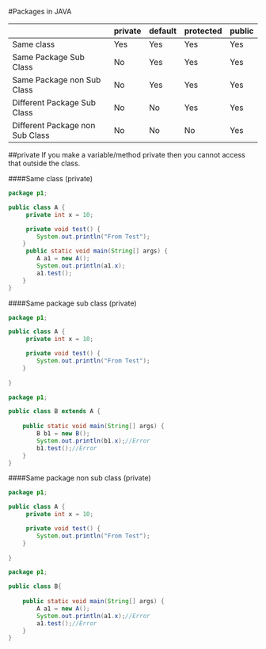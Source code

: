 
#Packages in JAVA

|                                 |  private |  default  | protected |  public  |
|---------------------------------|----------|-----------|-----------|----------|                      
|Same class                       |   Yes    |    Yes    |    Yes    |   Yes    |
|Same Package Sub Class           |   No     |    Yes    |    Yes    |   Yes    |
|Same Package non Sub Class       |   No     |    Yes    |    Yes    |   Yes    |
|Different Package Sub Class      |   No     |    No     |    Yes    |   Yes    |
|Different Package non Sub Class  |   No     |    No     |    No     |   Yes    |

##private
If you make a variable/method private then you cannot access that outside the class.

####Same class (private)
```java
package p1;

public class A {
	 private int x = 10;

	 private void test() {
		System.out.println("From Test");
	}
	 public static void main(String[] args) {
		A a1 = new A();
		System.out.println(a1.x);
		a1.test();
	}
}
```

####Same package sub class (private)
```java
package p1;

public class A {
	 private int x = 10;

	 private void test() {
		System.out.println("From Test");
	}
	 
}
```

```java
package p1;

public class B extends A {
	
	public static void main(String[] args) {
		B b1 = new B();
		System.out.println(b1.x);//Error
		b1.test();//Error
	}
}
```

####Same package non sub class (private)

```java
package p1;

public class A {
	 private int x = 10;

	 private void test() {
		System.out.println("From Test");
	}
	 
}
```
```java
package p1;

public class B{
	
	public static void main(String[] args) {
		A a1 = new A();
		System.out.println(a1.x);//Error
		a1.test();//Error
	}
}
```